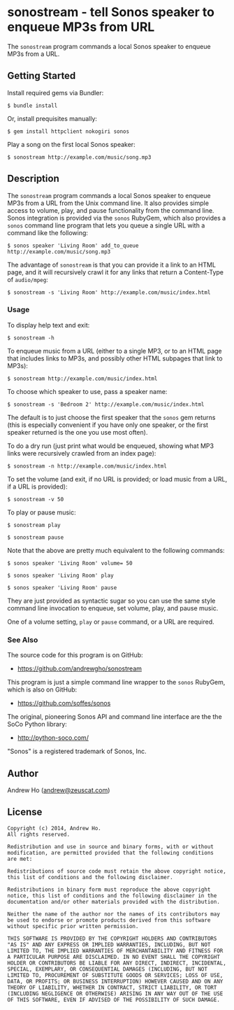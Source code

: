 sonostream - tell Sonos speaker to enqueue MP3s from URL
========================================================

The `sonostream` program commands a local Sonos speaker to enqueue MP3s 
from a URL.

Getting Started
---------------

Install required gems via Bundler:

    $ bundle install

Or, install prequisites manually:

    $ gem install httpclient nokogiri sonos

Play a song on the first local Sonos speaker:

    $ sonostream http://example.com/music/song.mp3

Description
-----------

The `sonostream` program commands a local Sonos speaker to enqueue MP3s 
from a URL from the Unix command line. It also provides simple access to 
volume, play, and pause functionality from the command line. Sonos 
integration is provided via the `sonos` RubyGem, which also provides a 
`sonos` command line program that lets you queue a single URL with a 
command like the following:

    $ sonos speaker 'Living Room' add_to_queue http://example.com/music/song.mp3

The advantage of `sonostream` is that you can provide it a link to an 
HTML page, and it will recursively crawl it for any links that return a 
Content-Type of `audio/mpeg`:

    $ sonostream -s 'Living Room' http://example.com/music/index.html

### Usage

To display help text and exit:

    $ sonostream -h

To enqueue music from a URL (either to a single MP3, or to an HTML page 
that includes links to MP3s, and possibly other HTML subpages that link 
to MP3s):

    $ sonostream http://example.com/music/index.html

To choose which speaker to use, pass a speaker name:

    $ sonostream -s 'Bedroom 2' http://example.com/music/index.html

The default is to just choose the first speaker that the `sonos` gem 
returns (this is especially convenient if you have only one speaker, or 
the first speaker returned is the one you use most often).

To do a dry run (just print what would be enqueued, showing what MP3 
links were recursively crawled from an index page):

    $ sonostream -n http://example.com/music/index.html

To set the volume (and exit, if no URL is provided; or load music from a 
URL, if a URL is provided):

    $ sonostream -v 50

To play or pause music:

    $ sonostream play

    $ sonostream pause

Note that the above are pretty much equivalent to the following commands:

    $ sonos speaker 'Living Room' volume= 50

    $ sonos speaker 'Living Room' play

    $ sonos speaker 'Living Room' pause

They are just provided as syntactic sugar so you can use the same style 
command line invocation to enqueue, set volume, play, and pause music.

One of a volume setting, `play` or `pause` command, or a URL are required.

### See Also

The source code for this program is on GitHub:

* https://github.com/andrewgho/sonostream

This program is just a simple command line wrapper to the `sonos` 
RubyGem, which is also on GitHub:

* https://github.com/soffes/sonos

The original, pioneering Sonos API and command line interface are the 
the SoCo Python library:

* http://python-soco.com/

"Sonos" is a registered trademark of Sonos, Inc.

Author
------

Andrew Ho (<andrew@zeuscat.com>)

License
-------

    Copyright (c) 2014, Andrew Ho.
    All rights reserved.
    
    Redistribution and use in source and binary forms, with or without
    modification, are permitted provided that the following conditions
    are met:
    
    Redistributions of source code must retain the above copyright notice,
    this list of conditions and the following disclaimer.
    
    Redistributions in binary form must reproduce the above copyright
    notice, this list of conditions and the following disclaimer in the
    documentation and/or other materials provided with the distribution.
    
    Neither the name of the author nor the names of its contributors may
    be used to endorse or promote products derived from this software
    without specific prior written permission.
    
    THIS SOFTWARE IS PROVIDED BY THE COPYRIGHT HOLDERS AND CONTRIBUTORS
    "AS IS" AND ANY EXPRESS OR IMPLIED WARRANTIES, INCLUDING, BUT NOT
    LIMITED TO, THE IMPLIED WARRANTIES OF MERCHANTABILITY AND FITNESS FOR
    A PARTICULAR PURPOSE ARE DISCLAIMED. IN NO EVENT SHALL THE COPYRIGHT
    HOLDER OR CONTRIBUTORS BE LIABLE FOR ANY DIRECT, INDIRECT, INCIDENTAL,
    SPECIAL, EXEMPLARY, OR CONSEQUENTIAL DAMAGES (INCLUDING, BUT NOT
    LIMITED TO, PROCUREMENT OF SUBSTITUTE GOODS OR SERVICES; LOSS OF USE,
    DATA, OR PROFITS; OR BUSINESS INTERRUPTION) HOWEVER CAUSED AND ON ANY
    THEORY OF LIABILITY, WHETHER IN CONTRACT, STRICT LIABILITY, OR TORT
    (INCLUDING NEGLIGENCE OR OTHERWISE) ARISING IN ANY WAY OUT OF THE USE
    OF THIS SOFTWARE, EVEN IF ADVISED OF THE POSSIBILITY OF SUCH DAMAGE.

